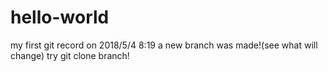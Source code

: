 # hello-world
my first git record on 2018/5/4 8:19
a new branch was made!(see what will change)
try git clone branch!
